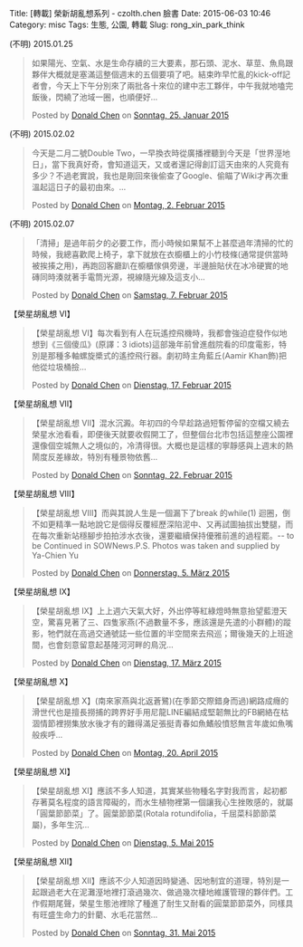 Title: [轉載] 榮新胡亂想系列 - czolth.chen 臉書
Date: 2015-06-03 10:46
Category: misc
Tags: 生態, 公園, 轉載
Slug: rong_xin_park_think


(不明) 2015.01.25

<div id="fb-root"></div><script>(function(d, s, id) {  var js, fjs = d.getElementsByTagName(s)[0];  if (d.getElementById(id)) return;  js = d.createElement(s); js.id = id;  js.src = "//connect.facebook.net/de_DE/sdk.js#xfbml=1&version=v2.3";  fjs.parentNode.insertBefore(js, fjs);}(document, 'script', 'facebook-jssdk'));</script><div class="fb-post" data-href="https://www.facebook.com/czolth.chen/posts/812962032102203" data-width="500"><div class="fb-xfbml-parse-ignore"><blockquote cite="https://www.facebook.com/czolth.chen/posts/812962032102203"><p>&#x5982;&#x679c;&#x967d;&#x5149;&#x3001;&#x7a7a;&#x6c23;&#x3001;&#x6c34;&#x662f;&#x751f;&#x547d;&#x5b58;&#x7e8c;&#x7684;&#x4e09;&#x5927;&#x8981;&#x7d20;&#xff0c;&#x90a3;&#x77f3;&#x982d;&#x3001;&#x6ce5;&#x6c34;&#x3001;&#x8349;&#x8396;&#x3001;&#x9b5a;&#x9ce5;&#x8ddf;&#x5925;&#x4f34;&#x5927;&#x6982;&#x5c31;&#x662f;&#x585e;&#x6eff;&#x9019;&#x6574;&#x500b;&#x9031;&#x672b;&#x7684;&#x4e94;&#x500b;&#x8981;&#x9805;&#x4e86;&#x5427;&#x3002;&#x7d50;&#x675f;&#x6628;&#x65e9;&#x5fd9;&#x4e82;&#x7684;kick-off&#x8a18;&#x8005;&#x6703;&#xff0c;&#x4eca;&#x5929;&#x4e0a;&#x4e0b;&#x5348;&#x5206;&#x5225;&#x4f86;&#x4e86;&#x5169;&#x6279;&#x5404;&#x5341;&#x4f86;&#x4f4d;&#x7684;&#x5efa;&#x4e2d;&#x5fd7;&#x5de5;&#x5925;&#x4f34;&#xff0c;&#x4e2d;&#x5348;&#x6211;&#x5c31;&#x5730;&#x55d1;&#x5b8c;&#x98ef;&#x5f8c;&#xff0c;&#x9583;&#x7e5e;&#x4e86;&#x6c60;&#x57df;&#x4e00;&#x5708;&#xff0c;&#x4e5f;&#x9806;&#x4fbf;&#x597d;...</p>Posted by <a href="https://www.facebook.com/czolth.chen">Donald Chen</a> on <a href="https://www.facebook.com/czolth.chen/posts/812962032102203">Sonntag, 25. Januar 2015</a></blockquote></div></div>


(不明) 2015.02.02

<div id="fb-root"></div><script>(function(d, s, id) {  var js, fjs = d.getElementsByTagName(s)[0];  if (d.getElementById(id)) return;  js = d.createElement(s); js.id = id;  js.src = "//connect.facebook.net/de_DE/sdk.js#xfbml=1&version=v2.3";  fjs.parentNode.insertBefore(js, fjs);}(document, 'script', 'facebook-jssdk'));</script><div class="fb-post" data-href="https://www.facebook.com/czolth.chen/posts/817117911686615" data-width="500"><div class="fb-xfbml-parse-ignore"><blockquote cite="https://www.facebook.com/czolth.chen/posts/817117911686615"><p>&#x4eca;&#x5929;&#x662f;&#x4e8c;&#x6708;&#x4e8c;&#x865f;Double Two&#xff0c;&#x4e00;&#x65e9;&#x63db;&#x8863;&#x6642;&#x5f9e;&#x5ee3;&#x64ad;&#x88e1;&#x807d;&#x5230;&#x4eca;&#x5929;&#x662f;&#x300c;&#x4e16;&#x754c;&#x6ebc;&#x5730;&#x65e5;&#x300d;&#xff0c;&#x7576;&#x4e0b;&#x6211;&#x771f;&#x597d;&#x5947;&#xff0c;&#x6703;&#x77e5;&#x9053;&#x9019;&#x5929;&#xff0c;&#x53c8;&#x6216;&#x8005;&#x9084;&#x8a18;&#x5f97;&#x5275;&#x8a02;&#x9019;&#x5929;&#x7531;&#x4f86;&#x7684;&#x4eba;&#x7a76;&#x7adf;&#x6709;&#x591a;&#x5c11;&#xff1f;&#x4e0d;&#x904e;&#x8001;&#x5be6;&#x8aaa;&#xff0c;&#x6211;&#x4e5f;&#x662f;&#x525b;&#x56de;&#x4f86;&#x5f8c;&#x5077;&#x67e5;&#x4e86;Google&#x3001;&#x5077;&#x7784;&#x4e86;Wiki&#x624d;&#x518d;&#x6b21;&#x91cd;&#x6eab;&#x8d77;&#x9019;&#x65e5;&#x5b50;&#x7684;&#x6700;&#x521d;&#x7531;&#x4f86;&#x3002;...</p>Posted by <a href="https://www.facebook.com/czolth.chen">Donald Chen</a> on <a href="https://www.facebook.com/czolth.chen/posts/817117911686615">Montag, 2. Februar 2015</a></blockquote></div></div>


(不明) 2015.02.07

<div id="fb-root"></div><script>(function(d, s, id) {  var js, fjs = d.getElementsByTagName(s)[0];  if (d.getElementById(id)) return;  js = d.createElement(s); js.id = id;  js.src = "//connect.facebook.net/de_DE/sdk.js#xfbml=1&version=v2.3";  fjs.parentNode.insertBefore(js, fjs);}(document, 'script', 'facebook-jssdk'));</script><div class="fb-post" data-href="https://www.facebook.com/czolth.chen/posts/819423248122748" data-width="500"><div class="fb-xfbml-parse-ignore"><blockquote cite="https://www.facebook.com/czolth.chen/posts/819423248122748"><p>&#x300c;&#x6e05;&#x6383;&#x300d;&#x662f;&#x904e;&#x5e74;&#x524d;&#x5915;&#x7684;&#x5fc5;&#x8981;&#x5de5;&#x4f5c;&#xff0c;&#x800c;&#x5c0f;&#x6642;&#x5019;&#x5982;&#x679c;&#x5e6b;&#x4e0d;&#x4e0a;&#x751a;&#x9ebc;&#x904e;&#x5e74;&#x6e05;&#x6383;&#x7684;&#x5fd9;&#x7684;&#x6642;&#x5019;&#xff0c;&#x6211;&#x7e3d;&#x559c;&#x6b61;&#x722c;&#x4e0a;&#x6905;&#x5b50;&#xff0c;&#x62ff;&#x4e0b;&#x5c31;&#x653e;&#x5728;&#x8863;&#x6ae5;&#x6ac3;&#x4e0a;&#x7684;&#x5c0f;&#x7af9;&#x679d;&#x689d;(&#x901a;&#x5e38;&#x63d0;&#x4f9b;&#x7576;&#x6642;&#x88ab;&#x6328;&#x63cd;&#x4e4b;&#x7528;)&#xff0c;&#x518d;&#x8dd1;&#x56de;&#x5ba2;&#x5ef3;&#x8db4;&#x5728;&#x6ae5;&#x6ac3;&#x50a2;&#x4ff1;&#x65c1;&#x908a;&#xff0c;&#x534a;&#x908a;&#x81c9;&#x8cbc;&#x4f0f;&#x5728;&#x51b0;&#x51b7;&#x786c;&#x5be6;&#x7684;&#x5730;&#x78da;&#x540c;&#x6642;&#x6e4a;&#x5c31;&#x8457;&#x624b;&#x96fb;&#x7b52;&#x5149;&#x6e90;&#xff0c;&#x8996;&#x7dda;&#x96a8;&#x5149;&#x7dda;&#x53ca;&#x9019;&#x652f;&#x5c0f;...</p>Posted by <a href="https://www.facebook.com/czolth.chen">Donald Chen</a> on <a href="https://www.facebook.com/czolth.chen/posts/819423248122748">Samstag, 7. Februar 2015</a></blockquote></div></div>


【榮星胡亂想 VI】

<div id="fb-root"></div><script>(function(d, s, id) {  var js, fjs = d.getElementsByTagName(s)[0];  if (d.getElementById(id)) return;  js = d.createElement(s); js.id = id;  js.src = "//connect.facebook.net/de_DE/sdk.js#xfbml=1&version=v2.3";  fjs.parentNode.insertBefore(js, fjs);}(document, 'script', 'facebook-jssdk'));</script><div class="fb-post" data-href="https://www.facebook.com/czolth.chen/posts/823986917666381" data-width="500"><div class="fb-xfbml-parse-ignore"><blockquote cite="https://www.facebook.com/czolth.chen/posts/823986917666381"><p>&#x3010;&#x69ae;&#x661f;&#x80e1;&#x4e82;&#x60f3; VI&#x3011;&#x6bcf;&#x6b21;&#x770b;&#x5230;&#x6709;&#x4eba;&#x5728;&#x73a9;&#x9059;&#x63a7;&#x98db;&#x6a5f;&#x6642;&#xff0c;&#x6211;&#x90fd;&#x6703;&#x5f37;&#x8feb;&#x75c7;&#x767c;&#x4f5c;&#x4f3c;&#x5730;&#x60f3;&#x5230;&#x300a;&#x4e09;&#x500b;&#x50bb;&#x74dc;&#x300b;(&#x539f;&#x8b6f;&#xff1a;3 idiots)&#x9019;&#x90e8;&#x5e7e;&#x5e74;&#x524d;&#x66fe;&#x9032;&#x6232;&#x9662;&#x770b;&#x7684;&#x5370;&#x5ea6;&#x96fb;&#x5f71;&#xff0c;&#x7279;&#x5225;&#x662f;&#x90a3;&#x7a2e;&#x591a;&#x8ef8;&#x87ba;&#x65cb;&#x69f3;&#x5f0f;&#x7684;&#x9059;&#x63a7;&#x98db;&#x884c;&#x5668;&#x3002;&#x5287;&#x521d;&#x6642;&#x4e3b;&#x89d2;&#x85cd;&#x4e18;(Aamir Khan&#x98fe;)&#x628a;&#x4ed6;&#x5f9e;&#x5783;&#x573e;&#x6876;&#x64bf;...</p>Posted by <a href="https://www.facebook.com/czolth.chen">Donald Chen</a> on <a href="https://www.facebook.com/czolth.chen/posts/823986917666381">Dienstag, 17. Februar 2015</a></blockquote></div></div>

【榮星胡亂想 VII】
<div id="fb-root"></div><script>(function(d, s, id) {  var js, fjs = d.getElementsByTagName(s)[0];  if (d.getElementById(id)) return;  js = d.createElement(s); js.id = id;  js.src = "//connect.facebook.net/de_DE/sdk.js#xfbml=1&version=v2.3";  fjs.parentNode.insertBefore(js, fjs);}(document, 'script', 'facebook-jssdk'));</script><div class="fb-post" data-href="https://www.facebook.com/czolth.chen/posts/826239104107829" data-width="500"><div class="fb-xfbml-parse-ignore"><blockquote cite="https://www.facebook.com/czolth.chen/posts/826239104107829"><p>&#x3010;&#x69ae;&#x661f;&#x80e1;&#x4e82;&#x60f3; VII&#x3011;&#x6df7;&#x6c34;&#x6c89;&#x6fb1;&#x3002;&#x5e74;&#x521d;&#x56db;&#x7684;&#x4eca;&#x65e9;&#x8d81;&#x8def;&#x904e;&#x77ed;&#x66ab;&#x505c;&#x7559;&#x7684;&#x7a7a;&#x6a94;&#x53c8;&#x7e5e;&#x53bb;&#x69ae;&#x661f;&#x6c34;&#x6c60;&#x770b;&#x770b;&#xff0c;&#x5373;&#x4fbf;&#x5f8c;&#x5929;&#x5c31;&#x8981;&#x6536;&#x5047;&#x958b;&#x5de5;&#x4e86;&#xff0c;&#x4f46;&#x6574;&#x500b;&#x53f0;&#x5317;&#x5e02;&#x5305;&#x62ec;&#x9019;&#x6574;&#x5ea7;&#x516c;&#x5712;&#x88e1;&#x9084;&#x50cf;&#x500b;&#x7a7a;&#x57ce;&#x7121;&#x4eba;&#x4e4b;&#x5883;&#x4f3c;&#x7684;&#xff0c;&#x51b7;&#x6e05;&#x5f97;&#x5f88;&#x3002;&#x5927;&#x6982;&#x4e5f;&#x662f;&#x9019;&#x6a23;&#x7684;&#x5be7;&#x975c;&#x611f;&#x8207;&#x4e0a;&#x9031;&#x672b;&#x7684;&#x71b1;&#x9b27;&#x5ea6;&#x53cd;&#x5dee;&#x7de3;&#x6545;&#xff0c;&#x7279;&#x5225;&#x6709;&#x7a2e;&#x666f;&#x7269;&#x4f9d;&#x820a;...</p>Posted by <a href="https://www.facebook.com/czolth.chen">Donald Chen</a> on <a href="https://www.facebook.com/czolth.chen/posts/826239104107829">Sonntag, 22. Februar 2015</a></blockquote></div></div>


【榮星胡亂想 VIII】

<div id="fb-root"></div><script>(function(d, s, id) {  var js, fjs = d.getElementsByTagName(s)[0];  if (d.getElementById(id)) return;  js = d.createElement(s); js.id = id;  js.src = "//connect.facebook.net/de_DE/sdk.js#xfbml=1&version=v2.3";  fjs.parentNode.insertBefore(js, fjs);}(document, 'script', 'facebook-jssdk'));</script><div class="fb-post" data-href="https://www.facebook.com/czolth.chen/posts/831492293582510" data-width="500"><div class="fb-xfbml-parse-ignore"><blockquote cite="https://www.facebook.com/czolth.chen/posts/831492293582510"><p>&#x3010;&#x69ae;&#x661f;&#x80e1;&#x4e82;&#x60f3; VIII&#x3011;&#x800c;&#x8207;&#x5176;&#x8aaa;&#x4eba;&#x751f;&#x662f;&#x4e00;&#x500b;&#x6f0f;&#x4e0b;&#x4e86;break &#x7684;while(1) &#x8ff4;&#x5708;&#xff0c;&#x5012;&#x4e0d;&#x5982;&#x66f4;&#x7cbe;&#x6e96;&#x4e00;&#x9ede;&#x5730;&#x8aaa;&#x5b83;&#x662f;&#x500b;&#x5f97;&#x53cd;&#x8986;&#x7d93;&#x6b77;&#x6df1;&#x9677;&#x6ce5;&#x4e2d;&#x3001;&#x53c8;&#x518d;&#x8a66;&#x5716;&#x62bd;&#x62d4;&#x51fa;&#x96d9;&#x817f;&#xff0c;&#x800c;&#x5728;&#x6bcf;&#x6b21;&#x91cd;&#x65b0;&#x7ad9;&#x7a69;&#x8173;&#x6b65;&#x62cd;&#x62cd;&#x6d89;&#x6c34;&#x8863;&#x5f8c;&#xff0c;&#x9084;&#x8981;&#x7e7c;&#x7e8c;&#x4fdd;&#x6301;&#x512a;&#x96c5;&#x524d;&#x9032;&#x7684;&#x904e;&#x7a0b;&#x7f77;&#x3002;-- to be Continued in SOWNews.P.S. Photos was taken and supplied by Ya-Chien Yu</p>Posted by <a href="https://www.facebook.com/czolth.chen">Donald Chen</a> on <a href="https://www.facebook.com/czolth.chen/posts/831492293582510">Donnerstag, 5. März 2015</a></blockquote></div></div>

【榮星胡亂想 IX】

<div id="fb-root"></div><script>(function(d, s, id) {  var js, fjs = d.getElementsByTagName(s)[0];  if (d.getElementById(id)) return;  js = d.createElement(s); js.id = id;  js.src = "//connect.facebook.net/de_DE/sdk.js#xfbml=1&version=v2.3";  fjs.parentNode.insertBefore(js, fjs);}(document, 'script', 'facebook-jssdk'));</script><div class="fb-post" data-href="https://www.facebook.com/czolth.chen/posts/837856736279399" data-width="500"><div class="fb-xfbml-parse-ignore"><blockquote cite="https://www.facebook.com/czolth.chen/posts/837856736279399"><p>&#x3010;&#x69ae;&#x661f;&#x80e1;&#x4e82;&#x60f3; IX&#x3011;&#x4e0a;&#x4e0a;&#x9031;&#x516d;&#x5929;&#x6c23;&#x5927;&#x597d;&#xff0c;&#x5916;&#x51fa;&#x505c;&#x7b49;&#x7d05;&#x7da0;&#x71c8;&#x6642;&#x7121;&#x610f;&#x62ac;&#x671b;&#x85cd;&#x6f84;&#x5929;&#x7a7a;&#xff0c;&#x9a5a;&#x559c;&#x898b;&#x8457;&#x4e86;&#x4e09;&#x3001;&#x56db;&#x96bb;&#x5bb6;&#x71d5;(&#x4e0d;&#x904e;&#x6578;&#x91cf;&#x4e0d;&#x591a;&#xff0c;&#x61c9;&#x8a72;&#x9084;&#x662f;&#x5148;&#x9063;&#x7684;&#x5c0f;&#x7fa4;&#x9ad4;)&#x7684;&#x8e64;&#x5f71;&#xff0c;&#x7260;&#x5011;&#x5c31;&#x5728;&#x9ad8;&#x904e;&#x4ea4;&#x901a;&#x865f;&#x8a8c;&#x4e00;&#x4e9b;&#x4f4d;&#x7f6e;&#x7684;&#x534a;&#x7a7a;&#x9593;&#x4f86;&#x53bb;&#x98db;&#x5de1;&#xff1b;&#x723e;&#x5f8c;&#x5e7e;&#x5929;&#x7684;&#x4e0a;&#x73ed;&#x9014;&#x9593;&#xff0c;&#x4e5f;&#x6703;&#x523b;&#x610f;&#x7559;&#x610f;&#x8d77;&#x57fa;&#x9686;&#x6cb3;&#x6cb3;&#x7554;&#x7684;&#x9ce5;&#x6cc1;...</p>Posted by <a href="https://www.facebook.com/czolth.chen">Donald Chen</a> on <a href="https://www.facebook.com/czolth.chen/posts/837856736279399">Dienstag, 17. März 2015</a></blockquote></div></div>

【榮星胡亂想 X】

<div id="fb-root"></div><script>(function(d, s, id) {  var js, fjs = d.getElementsByTagName(s)[0];  if (d.getElementById(id)) return;  js = d.createElement(s); js.id = id;  js.src = "//connect.facebook.net/de_DE/sdk.js#xfbml=1&version=v2.3";  fjs.parentNode.insertBefore(js, fjs);}(document, 'script', 'facebook-jssdk'));</script><div class="fb-post" data-href="https://www.facebook.com/czolth.chen/posts/853854594679613" data-width="500"><div class="fb-xfbml-parse-ignore"><blockquote cite="https://www.facebook.com/czolth.chen/posts/853854594679613"><p>&#x3010;&#x69ae;&#x661f;&#x80e1;&#x4e82;&#x60f3; X&#x3011;(&#x5357;&#x4f86;&#x5bb6;&#x71d5;&#x8207;&#x5317;&#x8fd4;&#x84bc;&#x9dfa;)(&#x5728;&#x5b63;&#x7bc0;&#x4ea4;&#x969b;&#x932f;&#x8eab;&#x800c;&#x904e;)&#x7db2;&#x8def;&#x6210;&#x766e;&#x7684;&#x6ed1;&#x4e16;&#x4ee3;&#x4e5f;&#x662f;&#x64c5;&#x9577;&#x6488;&#x6355;&#x7684;&#x8de8;&#x754c;&#x597d;&#x624b;&#x7528;&#x5c3c;&#x9f8d;LINE&#x7de8;&#x7d50;&#x6210;&#x5805;&#x97cc;&#x7121;&#x6bd4;&#x7684;FB&#x7db2;&#x7d61;&#x5728;&#x67af;&#x6db8;&#x60c5;&#x7bc0;&#x88e1;&#x6488;&#x96c6;&#x653e;&#x6c34;&#x5f8c;&#x624d;&#x6709;&#x7684;&#x96e3;&#x5f97;&#x6eff;&#x8db3;&#x5f35;&#x633a;&#x9752;&#x6625;&#x5982;&#x9b5a;&#x9c2d;&#x822c;&#x61a4;&#x6012;&#x7121;&#x8a00;&#x5e74;&#x6b72;&#x5982;&#x9b5a;&#x5634;&#x822c;&#x75be;&#x547c;...</p>Posted by <a href="https://www.facebook.com/czolth.chen">Donald Chen</a> on <a href="https://www.facebook.com/czolth.chen/posts/853854594679613">Montag, 20. April 2015</a></blockquote></div></div>

【榮星胡亂想 XI】

<div id="fb-root"></div><script>(function(d, s, id) {  var js, fjs = d.getElementsByTagName(s)[0];  if (d.getElementById(id)) return;  js = d.createElement(s); js.id = id;  js.src = "//connect.facebook.net/de_DE/sdk.js#xfbml=1&version=v2.3";  fjs.parentNode.insertBefore(js, fjs);}(document, 'script', 'facebook-jssdk'));</script><div class="fb-post" data-href="https://www.facebook.com/czolth.chen/posts/860298617368544" data-width="500"><div class="fb-xfbml-parse-ignore"><blockquote cite="https://www.facebook.com/czolth.chen/posts/860298617368544"><p>&#x3010;&#x69ae;&#x661f;&#x80e1;&#x4e82;&#x60f3; XI&#x3011;&#x61c9;&#x8a72;&#x4e0d;&#x591a;&#x4eba;&#x77e5;&#x9053;&#xff0c;&#x5176;&#x5be6;&#x67d0;&#x4e9b;&#x7269;&#x7a2e;&#x540d;&#x5b57;&#x5c0d;&#x6211;&#x800c;&#x8a00;&#xff0c;&#x8d77;&#x521d;&#x90fd;&#x5b58;&#x8457;&#x83ab;&#x540d;&#x7a0b;&#x5ea6;&#x7684;&#x8a9e;&#x8a00;&#x969c;&#x7919;&#x7684;&#xff0c;&#x800c;&#x6c34;&#x751f;&#x690d;&#x7269;&#x88e1;&#x7b2c;&#x4e00;&#x500b;&#x8b93;&#x6211;&#x5fc3;&#x751f;&#x632b;&#x6557;&#x611f;&#x7684;&#xff0c;&#x5c31;&#x5c6c;&#x300c;&#x5713;&#x8449;&#x7bc0;&#x7bc0;&#x83dc;&#x300d;&#x4e86;&#x3002;&#x5713;&#x8449;&#x7bc0;&#x7bc0;&#x83dc;(Rotala rotundifolia&#xff0c;&#x5343;&#x5c48;&#x83dc;&#x79d1;&#x7bc0;&#x7bc0;&#x83dc;&#x5c6c;)&#xff0c;&#x591a;&#x5e74;&#x751f;&#x6c89;...</p>Posted by <a href="https://www.facebook.com/czolth.chen">Donald Chen</a> on <a href="https://www.facebook.com/czolth.chen/posts/860298617368544">Dienstag, 5. Mai 2015</a></blockquote></div></div>

【榮星胡亂想 XII】

<div id="fb-root"></div><script>(function(d, s, id) {  var js, fjs = d.getElementsByTagName(s)[0];  if (d.getElementById(id)) return;  js = d.createElement(s); js.id = id;  js.src = "//connect.facebook.net/de_DE/sdk.js#xfbml=1&version=v2.3";  fjs.parentNode.insertBefore(js, fjs);}(document, 'script', 'facebook-jssdk'));</script><div class="fb-post" data-href="https://www.facebook.com/czolth.chen/posts/871664556231950" data-width="500"><div class="fb-xfbml-parse-ignore"><blockquote cite="https://www.facebook.com/czolth.chen/posts/871664556231950"><p>&#x3010;&#x69ae;&#x661f;&#x80e1;&#x4e82;&#x60f3; XII&#x3011;&#x61c9;&#x8a72;&#x4e0d;&#x5c11;&#x4eba;&#x77e5;&#x9053;&#x56e0;&#x6642;&#x8b8a;&#x901a;&#x3001;&#x56e0;&#x5730;&#x5236;&#x5b9c;&#x7684;&#x9053;&#x7406;&#xff0c;&#x7279;&#x5225;&#x662f;&#x4e00;&#x8d77;&#x8ddf;&#x904e;&#x8001;&#x5927;&#x5728;&#x6ce5;&#x7058;&#x6ebc;&#x5730;&#x88e1;&#x6253;&#x6efe;&#x904e;&#x5e7e;&#x6b21;&#x3001;&#x505a;&#x904e;&#x5e7e;&#x6b21;&#x68f2;&#x5730;&#x7dad;&#x8b77;&#x7ba1;&#x7406;&#x7684;&#x5925;&#x4f34;&#x5011;&#x3002;&#x5de5;&#x4f5c;&#x5047;&#x671f;&#x5c3e;&#x8072;&#xff0c;&#x69ae;&#x661f;&#x751f;&#x614b;&#x6c60;&#x88e1;&#x9664;&#x4e86;&#x7a2e;&#x9032;&#x4e86;&#x8010;&#x751f;&#x53c8;&#x8010;&#x770b;&#x7684;&#x5713;&#x8449;&#x7bc0;&#x7bc0;&#x83dc;&#x5916;&#xff0c;&#x540c;&#x6a23;&#x5177;&#x6709;&#x65fa;&#x76db;&#x751f;&#x547d;&#x529b;&#x7684;&#x91dd;&#x85fa;&#x3001;&#x6c34;&#x6bdb;&#x82b1;&#x7576;&#x7136;...</p>Posted by <a href="https://www.facebook.com/czolth.chen">Donald Chen</a> on <a href="https://www.facebook.com/czolth.chen/posts/871664556231950">Sonntag, 31. Mai 2015</a></blockquote></div></div>
